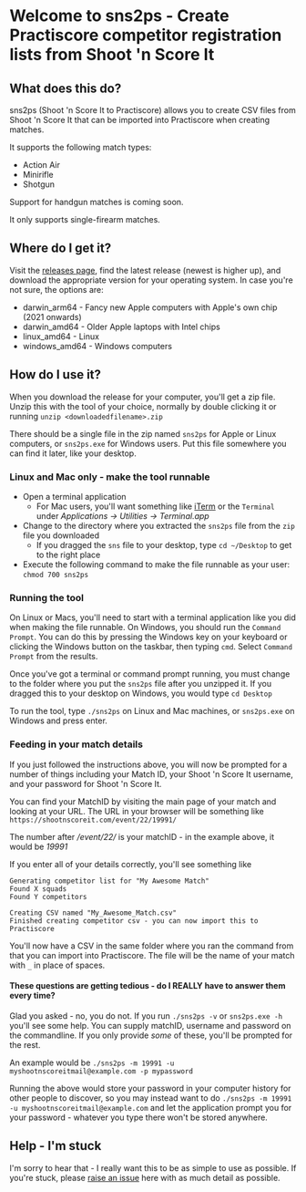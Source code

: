 # Welcome to sns2ps - Create Practiscore competitor registration lists from Shoot 'n Score It

## What does this do?

sns2ps (Shoot 'n Score It to Practiscore) allows you to create CSV files from Shoot 'n Score It that can be imported into Practiscore when creating matches.

It supports the following match types:

* Action Air
* Minirifle
* Shotgun

Support for handgun matches is coming soon.

It only supports single-firearm matches.

## Where do I get it?

Visit the [releases page](https://github.com/qawsgh/sns2ps/releases), find the latest release (newest is higher up), and download the appropriate version for your operating system. In case you're not sure, the options are:

* darwin_arm64 - Fancy new Apple computers with Apple's own chip (2021 onwards)
* darwin_amd64 - Older Apple laptops with Intel chips
* linux_amd64 - Linux
* windows_amd64 - Windows computers

## How do I use it?

When you download the release for your computer, you'll get a zip file. Unzip this with the tool of your choice, normally by double clicking it or running `unzip <downloadedfilename>.zip`

There should be a single file in the zip named `sns2ps` for Apple or Linux computers, or `sns2ps.exe` for Windows users. Put this file somewhere you can find it later, like your desktop.

### Linux and Mac only - make the tool runnable

* Open a terminal application
  * For Mac users, you'll want something like [iTerm](https://iterm2.com/) or the `Terminal` under _Applications -> Utilities -> Terminal.app_
* Change to the directory where you extracted the `sns2ps` file from the `zip` file you downloaded
  * If you dragged the `sns` file to your desktop, type `cd ~/Desktop` to get to the right place
* Execute the following command to make the file runnable as your user: `chmod 700 sns2ps`

### Running the tool

On Linux or Macs, you'll need to start with a terminal application like you did when making the file runnable. On Windows, you should run the `Command Prompt`. You can do this by pressing the Windows key on your keyboard or clicking the Windows button on the taskbar, then typing `cmd`. Select `Command Prompt` from the results.

Once you've got a terminal or command prompt running, you must change to the folder where you put the `sns2ps` file after you unzipped it. If you dragged this to your desktop on Windows, you would type `cd Desktop`

To run the tool, type `./sns2ps` on Linux and Mac machines, or `sns2ps.exe` on Windows and press enter.

### Feeding in your match details

If you just followed the instructions above, you will now be prompted for a number of things including your Match ID, your Shoot 'n Score It username, and your password for Shoot 'n Score It.

You can find your MatchID by visiting the main page of your match and looking at your URL. The URL in your browser will be something like `https://shootnscoreit.com/event/22/19991/`

The number after _/event/22/_ is your matchID - in the example above, it would be *19991*

If you enter all of your details correctly, you'll see something like

```
Generating competitor list for "My Awesome Match"
Found X squads
Found Y competitors

Creating CSV named "My_Awesome_Match.csv"
Finished creating competitor csv - you can now import this to Practiscore
```

You'll now have a CSV in the same folder where you ran the command from that you can import into Practiscore. The file will be the name of your match with `_` in place of spaces.

#### These questions are getting tedious - do I REALLY have to answer them every time?

Glad you asked - no, you do not. If you run `./sns2ps -v` or `sns2ps.exe -h` you'll see some help. You can supply matchID, username and password on the commandline. If you only provide _some_ of these, you'll be prompted for the rest.

An example would be `./sns2ps -m 19991 -u myshootnscoreitmail@example.com -p mypassword`

Running the above would store your password in your computer history for other people to discover, so you may instead want to do `./sns2ps -m 19991 -u myshootnscoreitmail@example.com` and let the application prompt you for your password - whatever you type there won't be stored anywhere.

## Help - I'm stuck

I'm sorry to hear that - I really want this to be as simple to use as possible. If you're stuck, please [raise an issue](https://github.com/qawsgh/sns2ps/issues) here with as much detail as possible.
